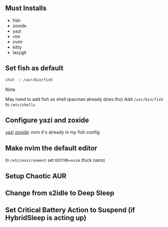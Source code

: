 ## Must Installs
- fish
- zoxide
- yazi
- vim
- nvim
- kitty
- lazygit

## Set fish as default
```bash
chsh -s /usr/bin/fish
```
> [!NOTE]
> May need to add fish as shell (pacman already does tho)
> Add `/usr/bin/fish` to `/etc/shells`

## Configure yazi and zoxide
[yazi](https://yazi-rs.github.io/docs/quick-start)
[zoxide](): nvm it's already in my fish config

## Make nvim the default editor
In `/etc/environment` set `EDITOR=nvim` (fuck nano)

## Setup Chaotic AUR

## Change from s2idle to Deep Sleep


## Set Critical Battery Action to Suspend (if HybridSleep is acting up)
